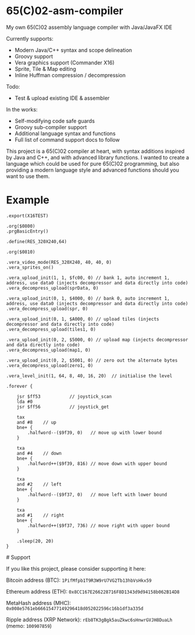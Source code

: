 # 65(C)02-asm-compiler
My own 65(C)02 assembly language compiler with Java/JavaFX IDE

Currently supports:

* Modern Java/C++ syntax and scope delineation
* Groovy support
* Vera graphics support (Commander X16)
* Sprite, Tile & Map editing
* Inline Huffman compression / decompression

Todo:

* Test & upload existing IDE & assembler

In the works:

* Self-modifying code safe guards
* Groovy sub-compiler support
* Additional language syntax and functions
* Full list of command support docs to follow

This project is a 65(C)02 compiler at heart, with syntax additions inspired by Java and C++, and with advanced library functions. I wanted to create a language which could be used for pure 65(C)02 programming, but also providing a modern language style and advanced functions should you want to use them.

# Example

```
.export(X16TEST)

.org($0800)
.prgBasicEntry()

.define(RES_320X240,64)

.org($0810)

.vera_video_mode(RES_320X240, 40, 40, 0)
.vera_sprites_on()

.vera_upload_init(1, 1, $fc00, 0) // bank 1, auto increment 1, address, use data0 (injects decompressor and data directly into code)
.vera_decompress_upload(sprData, 0)

.vera_upload_init(0, 1, $4000, 0) // bank 0, auto increment 1, address, use data0 (injects decompressor and data directly into code)
.vera_decompress_upload(spr, 0)

.vera_upload_init(0, 1, $A000, 0) // upload tiles (injects decompressor and data directly into code)
.vera_decompress_upload(tiles1, 0)

.vera_upload_init(0, 2, $5000, 0) // upload map (injects decompressor and data directly into code)
.vera_decompress_upload(map1, 0)

.vera_upload_init(0, 2, $5001, 0) // zero out the alternate bytes
.vera_decompress_upload(zero1, 0)

.vera_level_init(1, 64, 8, 40, 16, 20)	// initialise the level

.forever {

	jsr $ff53 			// joystick_scan
	lda #0
	jsr $ff56 			// joystick_get
	
	tax
	and #8	  // up
	bne+ {
		.halfword--($9f39, 0)	// move up with lower bound
	}

	txa
	and #4	  // down
	bne+ {
		.halfword++($9f39, 816)	// move down with upper bound
	}

	txa
	and #2	  // left
	bne+ {
		.halfword--($9f37, 0)	// move left with lower bound
	}
	
	txa
	and #1	  // right
	bne+ {
		.halfword++($9f37, 736)	// move right with upper bound
	}
	
	.sleep(20, 20)
}
```

# Support

If you like this project, please consider supporting it here:

Bitcoin address (BTC): `1PifMfpb1T9R3W9rU7VG2Tb13hbVsHkx59`

Ethereum address (ETH): `0x8CC167E266228716F8D1343d9d94158b062B14D8`

MetaHash address (MHC): `0x008e5761eb66615477149296418d052022596c16b1df3a335d`

Ripple address (XRP Network): `rEb8TK3gBgk5auZkwc6sHnwrGVJH8DuaLh` (memo: `100907859`)
